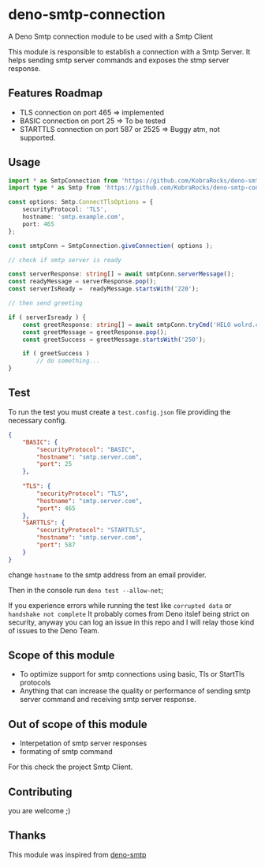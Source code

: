 # deno-smtp-connection
 A Deno Smtp connection module to be used with a Smtp Client

This module is responsible to establish a connection with a Smtp Server.
It helps sending smtp server commands and exposes the stmp server response.

## Features Roadmap
- TLS connection on port 465 => implemented 
- BASIC connection on port 25 => To be tested
- STARTTLS connection on port 587 or 2525 => Buggy atm, not supported.

## Usage
```ts
import * as SmtpConnection from 'https://github.com/KobraRocks/deno-smtp-connection/blob/main/mod.ts';
import type * as Smtp from 'https://github.com/KobraRocks/deno-smtp-connection/blob/main/mod.ts';

const options: Smtp.ConnectTlsOptions = {
    securityProtocol: 'TLS',
    hostname: 'smtp.example.com',
    port: 465
};

const smtpConn = SmtpConnection.giveConnection( options );

// check if smtp server is ready

const serverResponse: string[] = await smtpConn.serverMessage();
const readyMessage = serverResponse.pop();
const serverIsReady =  readyMessage.startsWith('220');

// then send greeting

if ( serverIsready ) {
    const greetResponse: string[] = await smtpConn.tryCmd('HELO wolrd.com');
    const greetMessage = greetResponse.pop();
    const greetSuccess = greetMessage.startsWith('250');

    if ( greetSuccess )
        // do something...
}

```
## Test
To run the test you must create a `test.config.json` file providing the necessary config.

```json
{
    "BASIC": {
        "securityProtocol": "BASIC",
        "hostname": "smtp.server.com",
        "port": 25
    },        
    
    "TLS": {
        "securityProtocol": "TLS",
        "hostname": "smtp.server.com",
        "port": 465
    },
    "SARTTLS": {
        "securityProtocol": "STARTTLS",
        "hostname": "smtp.server.com",
        "port": 587
    }
}
```
change `hostname` to the smtp address from an email provider.

Then in the console run `deno test --allow-net`;

If you experience errors while running the test like `corrupted data` or `handshake not complete`
It probably comes from Deno itslef being strict on security, 
anyway you can log an issue in this repo and I will relay those kind of issues to the Deno Team.

## Scope of this module
- To optimize support for smtp connections using basic, Tls or StartTls protocols
- Anything that can increase the quality or performance of sending smtp server command and receiving smtp server response.

## Out of scope of this module
- Interpetation of smtp server responses
- formating of smtp command

For this check the project Smtp Client.

## Contributing 
you are welcome ;)

## Thanks
This module was inspired from [deno-smtp](https://github.com/manyuanrong/deno-smtp)